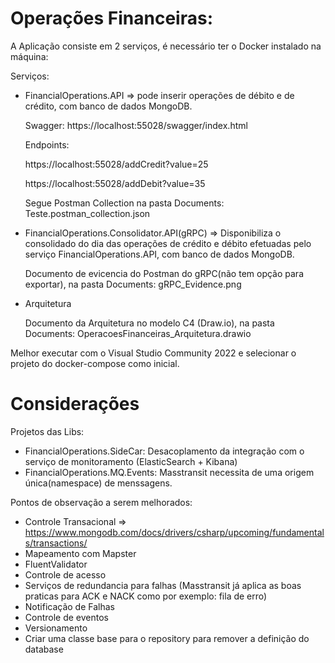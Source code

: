 # Operações Financeiras:
A Aplicação consiste em 2 serviços, é necessário ter o Docker instalado na máquina:

Serviços:

- FinancialOperations.API => pode inserir operações de débito e de crédito, com banco de dados MongoDB.

  Swagger: https://localhost:55028/swagger/index.html

  Endpoints:

  https://localhost:55028/addCredit?value=25

  https://localhost:55028/addDebit?value=35

  Segue Postman Collection na pasta Documents: Teste.postman_collection.json

- FinancialOperations.Consolidator.API(gRPC) => Disponibiliza o consolidado do dia das operações de crédito e débito efetuadas pelo serviço FinancialOperations.API, com banco de dados MongoDB.

  Documento de evicencia do Postman do gRPC(não tem opção para exportar), na pasta Documents: gRPC_Evidence.png

- Arquitetura

  Documento da Arquitetura no modelo C4 (Draw.io), na pasta Documents: OperacoesFinanceiras_Arquitetura.drawio 

Melhor executar com o Visual Studio Community 2022 e selecionar o projeto do docker-compose como inicial.

# Considerações

Projetos das Libs:

 - FinancialOperations.SideCar: Desacoplamento da integração com o serviço de monitoramento (ElasticSearch + Kibana)
 - FinancialOperations.MQ.Events: Masstransit necessita de uma origem única(namespace) de menssagens.

Pontos de observação a serem melhorados:

 - Controle Transacional => https://www.mongodb.com/docs/drivers/csharp/upcoming/fundamentals/transactions/
 - Mapeamento com Mapster
 - FluentValidator
 - Controle de acesso
 - Serviços de redundancia para falhas (Masstransit já aplica as boas praticas para ACK e NACK como por exemplo: fila de erro)
 - Notificação de Falhas
 - Controle de eventos
 - Versionamento
 - Criar uma classe base para o repository para remover a definição do database
